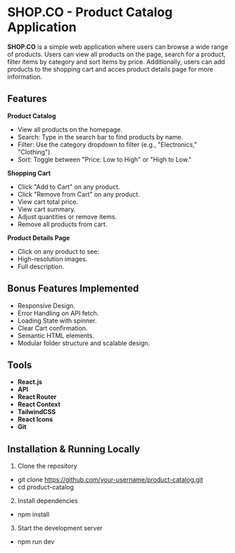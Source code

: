 # SHOP.CO - Product Catalog Application

**SHOP.CO** is a simple web application where users can browse a wide range of products. Users can view all products on the page, search for a product, filter items by category and sort items by price. Additionally, users can add products to the shopping cart and acces product details page for more information.

## Features

**Product Catalog**

- View all products on the homepage.
- Search: Type in the search bar to find products by name.
- Filter: Use the category dropdown to filter (e.g., "Electronics," "Clothing").
- Sort: Toggle between "Price: Low to High" or "High to Low."

**Shopping Cart**

- Click "Add to Cart" on any product.
- Click "Remove from Cart" on any product.
- View cart total price.
- View cart summary.
- Adjust quantities or remove items.
- Remove all products from cart.

**Product Details Page**

- Click on any product to see:
- High-resolution images.
- Full description.

## Bonus Features Implemented

- Responsive Design.
- Error Handling on API fetch.
- Loading State with spinner.
- Clear Cart confirmation.
- Semantic HTML elements.
- Modular folder structure and scalable design.

## Tools

- **React.js**
- **API**
- **React Router**
- **React Context**
- **TailwindCSS**
- **React Icons**
- **Git**

## Installation & Running Locally

1. Clone the repository

- git clone https://github.com/your-username/product-catalog.git
- cd product-catalog

2. Install dependencies

- npm install

3. Start the development server

- npm run dev
